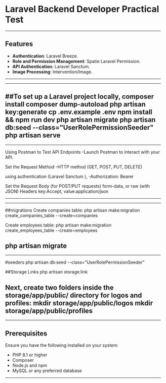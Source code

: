 # Laravel Backend Developer Practical Test
--------------------------------------------------------------------------------------------------------
## Features
- **Authentication**: Laravel Breeze.
- **Role and Permission Management**: Spatie Laravel Permission.
- **API Authentication**: Laravel Sanctum.
- **Image Processing**: Intervention/Image.
--------------------------------------------------------------------------------------------------------

--------------------------------------------------------------------------------------------------------
##To set up a Laravel project locally,
composer install
composer dump-autoload
php artisan key:generate
cp .env.example .env
npm install && npm run dev
php artisan migrate
php artisan db:seed --class="UserRolePermissionSeeder"
php artisan serve
--------------------------------------------------------------------------------------------------------

--------------------------------------------------------------------------------------------------------
Using Postman to Test API Endpoints
    -Launch Postman to interact with your API.
    
Set the Request Method
    -HTTP method (GET, POST, PUT, DELETE)

using authentication (Laravel Sanctum ),
    -Authorization: Bearer <token>

Set the Request Body (for POST/PUT requests)
    form-data, or raw (with JSON) 
    Headers key:Accept, value:application/json

--------------------------------------------------------------------------------------------------------

--------------------------------------------------------------------------------------------------------
##migrations
Create companies table:
php artisan make:migration create_companies_table --create=companies

Create employees table:
php artisan make:migration create_employees_table --create=employees

php artisan migrate
--------------------------------------------------------------------------------------------------------

--------------------------------------------------------------------------------------------------------
#seeders
php artisan db:seed --class="UserRolePermissionSeeder"

##Storage Links
php artisan storage:link

Next, create two folders inside the storage/app/public/ directory for logos and profiles:
mkdir storage/app/public/logos
mkdir storage/app/public/profiles
--------------------------------------------------------------------------------------------------------


--------------------------------------------------------------------------------------------------------
## Prerequisites
Ensure you have the following installed on your system:
- PHP 8.1 or higher
- Composer
- Node.js and npm
- MySQL or any preferred database
--------------------------------------------------------------------------------------------------------

